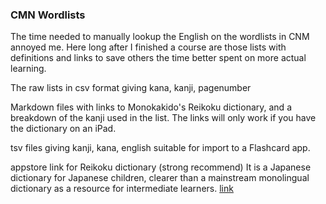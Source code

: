 ### CMN Wordlists

The time needed to manually lookup the English on the wordlists in CNM annoyed me. Here long after I finished a course are those lists with definitions and links to save others the time better spent on more actual learning. 

The raw lists in csv format giving kana, kanji, pagenumber

Markdown files with links to Monokakido's Reikoku dictionary, and a breakdown of the kanji used in the list. The links will only work if you have the dictionary on an iPad. 

tsv files giving kanji, kana, english suitable for import to a Flashcard app. 

appstore link for Reikoku dictionary (strong recommend) It is a Japanese dictionary for Japanese children, clearer than a mainstream monolingual dictionary as a resource for intermediate learners. 
[link](https://apps.apple.com/app/%E4%BE%8B%E8%A7%A3%E5%AD%A6%E7%BF%92%E5%9B%BD%E8%AA%9E%E8%BE%9E%E5%85%B8-%E7%AC%AC%E4%B9%9D%E7%89%88-%E6%BC%A2%E6%A4%9C%E9%81%8E%E5%8E%BB%E5%95%8F%E3%83%89%E3%83%AA%E3%83%AB/id615900736)

